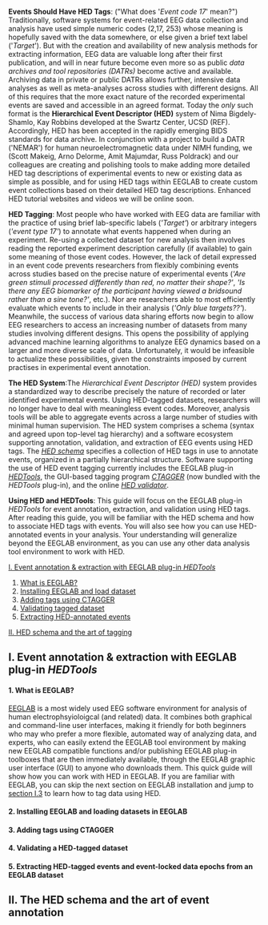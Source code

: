 **Events Should Have HED Tags**: ("What does '*Event code 17*' mean?") Traditionally, software systems for event-related EEG data collection and analysis have used simple numeric codes (2,17, 253) whose meaning is hopefully saved with the data somewhere, or else given a brief text label ('*Target*'). But with the creation and availability of new analysis methods for extracting information, EEG data are valuable long after their first publication, and will in near future become even more so as public *data archives and tool repositories (DATRs)* become active and available. Archiving data in private or public DATRs allows further, intensive data analyses as well as meta-analyses across studies with different designs. All of this requires that the more exact nature of the recorded experimental events are saved and accessible in an agreed format. Today the *only* such format is the **Hierarchical Event Descriptor (HED)** system of Nima Bigdely-Shamlo, Kay Robbins developed at the Swartz Center, UCSD (REF). Accordingly, HED has been accepted in the rapidly emerging BIDS standards for data archive. In conjunction with a project to build a DATR ('NEMAR') for human neuroelectromagnetic data under NIMH funding, we (Scott Makeig, Arno Delorme, Amit Majumdar, Russ Poldrack) and our colleagues are creating and polishing tools to make adding more detailed HED tag descriptions of experimental events to new or existing data as simple as possible, and for using HED tags within EEGLAB to create custom event collections based on their detailed HED tag descriptions. Enhanced HED tutorial websites and videos we will be online soon.

**HED Tagging**: Most people who have worked with EEG data are familiar with the practice of using brief lab-specific labels (*'Target'*) or arbitrary integers (*'event type 17'*) to annotate what events happened when during an experiment. Re-using a collected dataset for new analysis then involves reading the reported experiment description carefully (if available) to gain some meaning of those event codes. However, the lack of detail expressed in an event code prevents researchers from flexibly combining events across studies based on the precise nature of experimental events (*'Are green stimuli processed differently than red, no matter their shape?'*, *'Is there any EEG biomarker of the participant having viewed a bridsound rather than a sine tone?'*, etc.). Nor are researchers able to most efficiently evaluate which events to include in their analysis (*'Only blue targets??'*). Meanwhile, the success of various data sharing efforts now begin to allow EEG researchers to access an increasing number of datasets from many studies involving different designs. This opens the possibility of applying advanced machine learning algorithms to analyze EEG dynamics based on a larger and more diverse scale of data. Unfortunately, it would be infeasible to actualize these possibilities, given the constraints imposed by current practises in experimental event annotation.

**The HED System**:The *Hierarchical Event Descriptor (HED)* system provides a standardized way to describe precisely the nature of recorded or later identified experimental events. Using HED-tagged datasets, researchers will no longer have to deal with meaningless event codes. Moreover, analysis tools will be able to aggregate events across a large number of studies with minimal human supervision. The HED system comprises a schema (syntax and agreed upon top-level tag hierarchy) and a software ecosystem supporting annotation, validation, and extraction of EEG events using HED tags. The [*HED schema*](http://www.hedtags.org/display_hed.html) specifies a collection of HED tags in use to annotate events, organized in a partially hierarchical structure. Software supporting the use of HED event tagging currently includes the EEGLAB plug-in [*HEDTools*](https://github.com/hed-standard/hed-matlab/tree/master/EEGLABPlugin), the GUI-based tagging program [*CTAGGER*](https://github.com/hed-standard/hed-java/blob/master/java/tagging/CTagger.jar) (now bundled with the *HEDTools* plug-in), and the online [*HED validator*](http://visual.cs.utsa.edu/hed/validation).

**Using HED and HEDTools**: This guide will focus on the EEGLAB plug-in *HEDTools* for event annotation, extraction, and validation using HED tags. After reading this guide, you will be familiar with the HED schema and how to associate HED tags with events. You will also see how you can use HED-annotated events in your analysis. Your understanding will generalize beyond the EEGLAB environment, as you can use any other data analysis tool environment to work with HED.


[I. Event annotation & extraction with EEGLAB plug-in *HEDTools*](#I)

1. [What is EEGLAB?](#I.1)
2. [Installing EEGLAB and load dataset](#I.2)
3. [Adding tags using CTAGGER](#I.3)
4. [Validating tagged dataset](#I.4)
5. [Extracting HED-annotated events](#I.5)

[II. HED schema and the art of tagging](#II)



## <a name="I">I. Event annotation & extraction with EEGLAB plug-in *HEDTools*</a>
#### <a name="I.1">1. What is EEGLAB?</a>

[EEGLAB](https://sccn.ucsd.edu/eeglab/index.php) is a most widely used EEG software environment for analysis of human electrophsyioloigcal (and related) data. It combines both graphical and command-line user interfaces, making it friendly for both beginners who may who prefer a more flexible, automated way of analyzing data, and experts, who can easily extend the EEGLAB tool environment by making new EEGLAB compatible functions and/or publishing EEGLAB plug-in toolboxes that are then immediately available, through the EEGLAB graphic user interface (GUI) to anyone who downloads them. This quick guide will show how you can work with HED in EEGLAB. If you are familiar with EEGLAB, you can skip the next section on EEGLAB installation and jump to [section I.3](#I.3) to learn how to tag data using HED.

#### <a name="I.2">2. Installing EEGLAB and loading datasets in EEGLAB</a>


#### <a name="I.3">3. Adding tags using CTAGGER</a>

#### <a name="I.4">4. Validating a HED-tagged dataset</a>

#### <a name="I.5">5. Extracting HED-tagged events and event-locked data epochs from an EEGLAB dataset</a>

## <a name="II">II. The HED schema and the art of event annotation</a>


